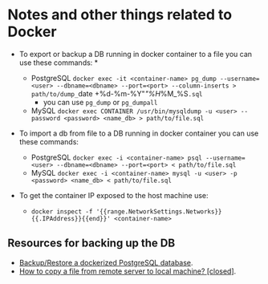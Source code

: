 # Notes and other things related to Docker


* To export or backup a DB running in docker container to a file you can use these commands:
	*  
	* PostgreSQL `docker exec -it <container-name> pg_dump --username=<user> --dbname=<dbname> --port=<port> --column-inserts > path/to/dump_`date +%d-%m-%Y"_"%H_%M_%S`.sql`
		* you can use `pg_dump` or `pg_dumpall` 
	* MySQL `docker exec CONTAINER /usr/bin/mysqldump -u <user> --password <password> <name_db> > path/to/file.sql`

* To import a db from file to a DB running in docker container you can use these commands:
	* PostgreSQL `docker exec -i <container-name> psql --username=<user> --dbname=<dbname> --port=<port> < path/to/file.sql`
	* MySQL `docker exec -i <container-name> mysql -u <user> -p <password> <name_db> < path/to/file.sql`
* To get the container IP exposed to the host machine use:
	* `docker inspect -f '{{range.NetworkSettings.Networks}}{{.IPAddress}}{{end}}' <container-name>`





## Resources for backing up the DB
* [Backup/Restore a dockerized PostgreSQL database](https://stackoverflow.com/questions/24718706/backup-restore-a-dockerized-postgresql-database).
* [How to copy a file from remote server to local machine? [closed]](https://stackoverflow.com/questions/28869004/how-to-copy-a-file-from-remote-server-to-local-machine).
